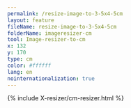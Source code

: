 ```yaml
---
permalink: /resize-image-to-3-5x4-5cm
layout: feature
fileName: resize-image-to-3-5x4-5cm
folderName: imageresizer-cm
tool: Image-resizer-to-cm
x: 132
y: 170
type: cm
color: #ffffff
lang: en
nointernationalization: true
---
```


{% include X-resizer/cm-resizer.html %}

